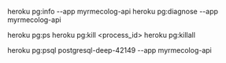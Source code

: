 heroku pg:info --app myrmecolog-api
heroku pg:diagnose --app myrmecolog-api

heroku pg:ps
heroku pg:kill <process_id>
heroku pg:killall

heroku pg:psql postgresql-deep-42149 --app myrmecolog-api
